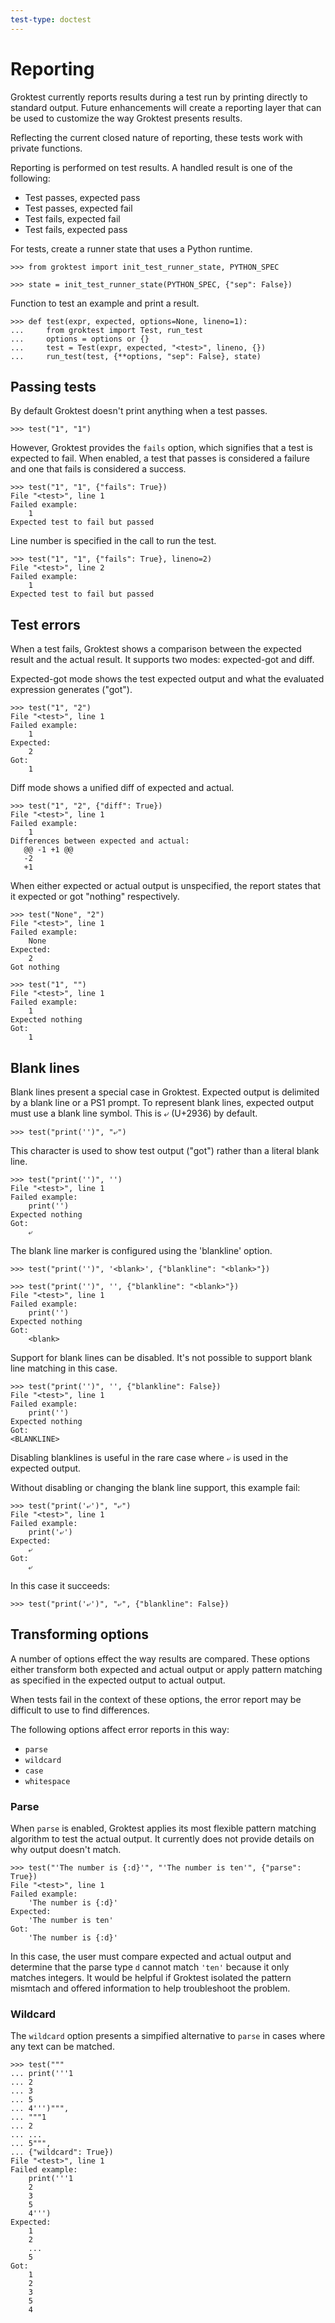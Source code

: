 ```yaml
---
test-type: doctest
---
```


# Reporting

Groktest currently reports results during a test run by printing
directly to standard output. Future enhancements will create a reporting
layer that can be used to customize the way Groktest presents results.

Reflecting the current closed nature of reporting, these tests work with
private functions.

Reporting is performed on test results. A handled result is one of the
following:

- Test passes, expected pass
- Test passes, expected fail
- Test fails, expected fail
- Test fails, expected pass

For tests, create a runner state that uses a Python runtime.

    >>> from groktest import init_test_runner_state, PYTHON_SPEC

    >>> state = init_test_runner_state(PYTHON_SPEC, {"sep": False})

Function to test an example and print a result.

    >>> def test(expr, expected, options=None, lineno=1):
    ...     from groktest import Test, run_test
    ...     options = options or {}
    ...     test = Test(expr, expected, "<test>", lineno, {})
    ...     run_test(test, {**options, "sep": False}, state)

## Passing tests

By default Groktest doesn't print anything when a test passes.

    >>> test("1", "1")

However, Groktest provides the `fails` option, which signifies that a
test is expected to fail. When enabled, a test that passes is considered
a failure and one that fails is considered a success.

    >>> test("1", "1", {"fails": True})
    File "<test>", line 1
    Failed example:
        1
    Expected test to fail but passed

Line number is specified in the call to run the test.

    >>> test("1", "1", {"fails": True}, lineno=2)
    File "<test>", line 2
    Failed example:
        1
    Expected test to fail but passed

## Test errors

When a test fails, Groktest shows a comparison between the expected
result and the actual result. It supports two modes: expected-got and
diff.

Expected-got mode shows the test expected output and what the evaluated
expression generates ("got").

    >>> test("1", "2")
    File "<test>", line 1
    Failed example:
        1
    Expected:
        2
    Got:
        1

Diff mode shows a unified diff of expected and actual.

    >>> test("1", "2", {"diff": True})
    File "<test>", line 1
    Failed example:
        1
    Differences between expected and actual:
       @@ -1 +1 @@
       -2
       +1

When either expected or actual output is unspecified, the report states
that it expected or got "nothing" respectively.

    >>> test("None", "2")
    File "<test>", line 1
    Failed example:
        None
    Expected:
        2
    Got nothing

    >>> test("1", "")
    File "<test>", line 1
    Failed example:
        1
    Expected nothing
    Got:
        1

## Blank lines

Blank lines present a special case in Groktest. Expected output is
delimited by a blank line or a PS1 prompt. To represent blank lines,
expected output must use a blank line symbol. This is ⤶ (U+2936) by
default.

    >>> test("print('')", "⤶")

This character is used to show test output ("got") rather than a literal
blank line.

    >>> test("print('')", '')
    File "<test>", line 1
    Failed example:
        print('')
    Expected nothing
    Got:
        ⤶

The blank line marker is configured using the 'blankline' option.

    >>> test("print('')", '<blank>', {"blankline": "<blank>"})

    >>> test("print('')", '', {"blankline": "<blank>"})
    File "<test>", line 1
    Failed example:
        print('')
    Expected nothing
    Got:
        <blank>

Support for blank lines can be disabled. It's not possible to support
blank line matching in this case.

    >>> test("print('')", '', {"blankline": False})
    File "<test>", line 1
    Failed example:
        print('')
    Expected nothing
    Got:
    <BLANKLINE>

Disabling blanklines is useful in the rare case where `⤶` is used in the
expected output.

Without disabling or changing the blank line support, this example fail:

    >>> test("print('⤶')", "⤶")
    File "<test>", line 1
    Failed example:
        print('⤶')
    Expected:
        ⤶
    Got:
        ⤶

In this case it succeeds:

    >>> test("print('⤶')", "⤶", {"blankline": False})

## Transforming options

A number of options effect the way results are compared. These options
either transform both expected and actual output or apply pattern
matching as specified in the expected output to actual output.

When tests fail in the context of these options, the error report may be
difficult to use to find differences.

The following options affect error reports in this way:

- `parse`
- `wildcard`
- `case`
- `whitespace`

### Parse

When `parse` is enabled, Groktest applies its most flexible pattern
matching algorithm to test the actual output. It currently does not
provide details on why output doesn't match.

    >>> test("'The number is {:d}'", "'The number is ten'", {"parse": True})
    File "<test>", line 1
    Failed example:
        'The number is {:d}'
    Expected:
        'The number is ten'
    Got:
        'The number is {:d}'

In this case, the user must compare expected and actual output and
determine that the parse type `d` cannot match `'ten'` because it only
matches integers. It would be helpful if Groktest isolated the pattern
mismtach and offered information to help troubleshoot the problem.

### Wildcard

The `wildcard` option presents a simpified alternative to `parse` in
cases where any text can be matched.

    >>> test("""
    ... print('''1
    ... 2
    ... 3
    ... 5
    ... 4''')""",
    ... """1
    ... 2
    ... ...
    ... 5""",
    ... {"wildcard": True})
    File "<test>", line 1
    Failed example:
        print('''1
        2
        3
        5
        4''')
    Expected:
        1
        2
        ...
        5
    Got:
        1
        2
        3
        5
        4
